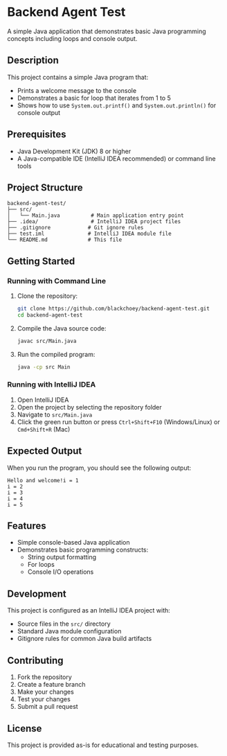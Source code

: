 # Backend Agent Test

A simple Java application that demonstrates basic Java programming concepts including loops and console output.

## Description

This project contains a simple Java program that:
- Prints a welcome message to the console
- Demonstrates a basic for loop that iterates from 1 to 5
- Shows how to use `System.out.printf()` and `System.out.println()` for console output

## Prerequisites

- Java Development Kit (JDK) 8 or higher
- A Java-compatible IDE (IntelliJ IDEA recommended) or command line tools

## Project Structure

```
backend-agent-test/
├── src/
│   └── Main.java          # Main application entry point
├── .idea/                 # IntelliJ IDEA project files
├── .gitignore            # Git ignore rules
├── test.iml              # IntelliJ IDEA module file
└── README.md             # This file
```

## Getting Started

### Running with Command Line

1. Clone the repository:
   ```bash
   git clone https://github.com/blackchoey/backend-agent-test.git
   cd backend-agent-test
   ```

2. Compile the Java source code:
   ```bash
   javac src/Main.java
   ```

3. Run the compiled program:
   ```bash
   java -cp src Main
   ```

### Running with IntelliJ IDEA

1. Open IntelliJ IDEA
2. Open the project by selecting the repository folder
3. Navigate to `src/Main.java`
4. Click the green run button or press `Ctrl+Shift+F10` (Windows/Linux) or `Cmd+Shift+R` (Mac)

## Expected Output

When you run the program, you should see the following output:

```
Hello and welcome!i = 1
i = 2
i = 3
i = 4
i = 5
```

## Features

- Simple console-based Java application
- Demonstrates basic programming constructs:
  - String output formatting
  - For loops
  - Console I/O operations

## Development

This project is configured as an IntelliJ IDEA project with:
- Source files in the `src/` directory
- Standard Java module configuration
- Gitignore rules for common Java build artifacts

## Contributing

1. Fork the repository
2. Create a feature branch
3. Make your changes
4. Test your changes
5. Submit a pull request

## License

This project is provided as-is for educational and testing purposes.